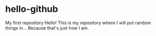 # hello-github
My first repository
Hello!
This is my repository where I will put random things in...
Because that's just how I am.

